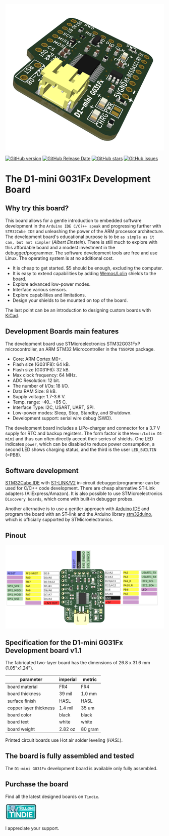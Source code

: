 ![prototyping solderable board](./images/3d-view-d1-mini-g031fx-v1_1.png)

[![GitHub version](https://img.shields.io/github/release/berrak/D1-mini-G031Fx-DevBrd.svg?logo=github&logoColor=ffffff)](https://github.com/berrak/D1-mini-G031Fx-DevBrd/releases/latest)
[![GitHub Release Date](https://img.shields.io/github/release-date/berrak/D1-mini-G031Fx-DevBrd.svg?logo=github&logoColor=ffffff)](https://github.com/berrak/D1-mini-G031Fx-DevBrd/releases/latest)
[![GitHub stars](https://img.shields.io/github/stars/berrak/D1-mini-G031Fx-DevBrd.svg?logo=github&logoColor=ffffff)](https://github.com/berrak/D1-mini-G031Fx-DevBrd/stargazers)
[![GitHub issues](https://img.shields.io/github/issues/berrak/D1-mini-G031Fx-DevBrd.svg?logo=github&logoColor=ffffff)](https://github.com/berrak/G031-D1-mini-DevBrd/issues)

# The D1-mini G031Fx Development Board

## Why try this board?

This board allows for a gentle introduction to embedded software development in the `Arduino IDE C/C?++ speak` and progressing further with `STM32Cube IDE` and unleashing the power of the ARM processor architecture. The development board's educational purpose is to be `as simple as it can, but not simpler` (*Albert Einstein*). There is still much to explore with this affordable board and a modest investment in the debugger/programmer. The software development tools are free and use Linux. The operating system is at no additional cost.

- It is cheap to get started. $5 should be enough, excluding the computer.
- It is easy to extend capabilities by adding [Wemos/Lolin](https://lolin.aliexpress.com/store/1331105) shields to the board.
- Explore advanced low-power modes.
- Interface various sensors.
- Explore capabilities and limitations.
- Design your shields to be mounted on top of the board.

The last point can be an introduction to designing custom boards with [KiCad](https://www.kicad.org).


## Development Boards main features

The development board use STMicroelectronics STM32G031FxP microcontroller, an ARM STM32 Microcontroller in the `TSSOP20` package. 

- Core: ARM Cortex M0+.
- Flash size (G031F8): 64 kB.
- Flash size (G031F6): 32 kB.
- Max clock frequency: 64 MHz.
- ADC Resolution: 12 bit.
- The number of I/Os: 18 I/O.
- Data RAM Size: 8 kB.
- Supply voltage: 1.7-3.6 V.
- Temp. range: -40.. +85 C.
- Interface Type: I2C, USART, UART, SPI.
- Low-power modes: Sleep, Stop, Standby, and Shutdown.
- Development support: serial wire debug (SWD).

The development board includes a LiPo-charger and connector for a 3.7 V supply for RTC and backup registers. The form factor is the `Wemos/Lolin D1-mini` and thus can often directly accept their series of shields. One LED indicates `power`, which can be disabled to reduce power consumption, a second LED shows charging status, and the third is the user `LED_BUILTIN` (=PB8).

## Software development

[STM32Cube IDE](https://www.st.com/en/development-tools/stm32cubeide.html) with [ST-LINK/V2](https://www.st.com/en/development-tools/st-link-v2.html) in-circuit debugger/programmer can be used for C/C++ code development. There are cheap alternative ST-Link adapters (AliExpress/Amazon). It is also possible to use STMicroelectronics `Discovery boards`, which come with built-in debugger probes.

Another alternative is to use a gentler approach with [Arduino IDE](https://www.arduino.cc/en/software) and program the board with an ST-link and the Arduino library [stm32duino](https://github.com/stm32duino/Arduino_Core_STM32), which is officially supported by STMicroelectronics.

## Pinout

![Board pinout](./pinout/D1-mini-G031Fx-pinout-v1_1.png)

## Specification for the D1-mini G031Fx Development board v1.1

The fabricated two-layer board has the dimensions of 26.8 x 31.6 mm (1.05"x1.24").

| parameter | imperial | metric |
| -----------|-------|------|
| board material | FR4 | FR4 |
| board thickness | 39 mil | 1.0 mm |
| surface finish | HASL | HASL |
| copper layer thickness | 1.4 mil | 35 um |
| board color | black | black |
| board text | white | white |
| board weight | 2.82 oz | 80 gram |


Printed circuit boards use Hot air solder leveling (*HASL*).

## The board is fully assembled and tested

The `D1-mini G031Fx` development board is available only fully assembled.

## Purchase the board
Find all the latest designed boards on `Tindie`. 

[![Tindie](./images/tindie-small.png)](https://www.tindie.com/stores/debinix/)

I appreciate your support.